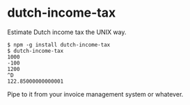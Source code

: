 # dutch-income-tax
Estimate Dutch income tax the UNIX way.

```
$ npm -g install dutch-income-tax
$ dutch-income-tax
1000
-100
1200
^D
122.85000000000001
```

Pipe to it from your invoice management system or whatever.
